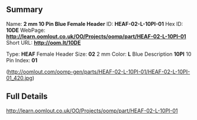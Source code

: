 

 ## Summary
Name: __2 mm 10 Pin Blue Female Header__
ID: __HEAF-02-L-10PI-01__
Hex ID: __10DE__
WebPage: __http://learn.oomlout.co.uk/OO/Projects/oomp/part/HEAF-02-L-10PI-01__
Short URL: __http://oom.lt/10DE__

Type: __HEAF__ Female Header 
Size: __02__ 2 mm 
Color: __L__ Blue 
Description __10PI__ 10 Pin 
Index: __01__


(http://oomlout.com/oomp-gen/parts/HEAF-02-L-10PI-01/HEAF-02-L-10PI-01_420.jpg)


 ## Full Details
 http://learn.oomlout.co.uk/OO/Projects/oomp/part/HEAF-02-L-10PI-01














